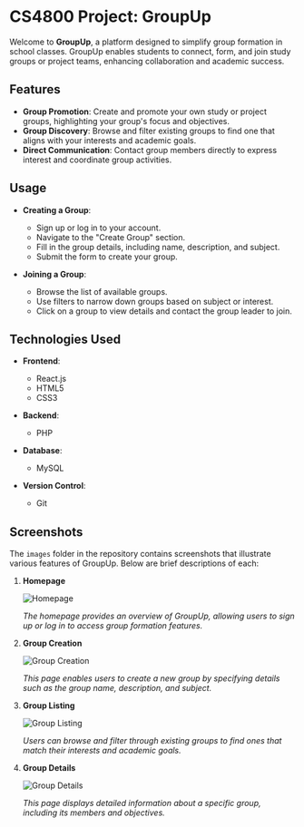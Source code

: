 # CS4800 Project: GroupUp

Welcome to **GroupUp**, a platform designed to simplify group formation in school classes. GroupUp enables students to connect, form, and join study groups or project teams, enhancing collaboration and academic success.

## Features

- **Group Promotion**: Create and promote your own study or project groups, highlighting your group's focus and objectives.
- **Group Discovery**: Browse and filter existing groups to find one that aligns with your interests and academic goals.
- **Direct Communication**: Contact group members directly to express interest and coordinate group activities.


## Usage

- **Creating a Group**:
  - Sign up or log in to your account.
  - Navigate to the "Create Group" section.
  - Fill in the group details, including name, description, and subject.
  - Submit the form to create your group.

- **Joining a Group**:
  - Browse the list of available groups.
  - Use filters to narrow down groups based on subject or interest.
  - Click on a group to view details and contact the group leader to join.

## Technologies Used

- **Frontend**:
  - React.js
  - HTML5
  - CSS3

- **Backend**:
  - PHP

- **Database**:
  - MySQL

- **Version Control**:
  - Git


## Screenshots

The `images` folder in the repository contains screenshots that illustrate various features of GroupUp. Below are brief descriptions of each:

1. **Homepage**

   ![Homepage](./images/homepage.png)

   *The homepage provides an overview of GroupUp, allowing users to sign up or log in to access group formation features.*

2. **Group Creation**

   ![Group Creation](./images/group_creation.png)

   *This page enables users to create a new group by specifying details such as the group name, description, and subject.*

3. **Group Listing**

   ![Group Listing](./images/group_listing.png)

   *Users can browse and filter through existing groups to find ones that match their interests and academic goals.*

4. **Group Details**

   ![Group Details](./images/group_details.png)

   *This page displays detailed information about a specific group, including its members and objectives.*
